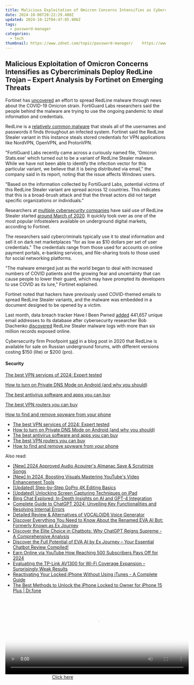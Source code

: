 ```yaml
---
title: Malicious Exploitation of Omicron Concerns Intensifies as Cybercriminals Deploy RedLine Trojan – Expert Analysis by Fortinet on Emerging Threats
date: 2024-10-06T20:22:29.480Z
updated: 2024-10-12T04:47:05.906Z
tags:
  - password-manager
categories:
  - tech
thumbnail: https://www.zdnet.com/topic/password-manager/    https://www.zdnet.com/a/img/resize/266527dc9dcf027fb5b62532732702e64cd189ce/2021/10/21/788b57e0-f1f9-4dad-acec-2fc30fb9d62b/email-attack.jpg?width=170&height=128&fit=crop&auto=webp
---
```


## Malicious Exploitation of Omicron Concerns Intensifies as Cybercriminals Deploy RedLine Trojan – Expert Analysis by Fortinet on Emerging Threats

Fortinet has [uncovered](https://www.fortinet.com/blog/threat-research/omicron-variant-lure-used-to-distribute-redline-stealer) an effort to spread RedLine malware through news about the COVID-19 Omicron strain. FortiGuard Labs researchers said the people behind the malware are trying to use the ongoing pandemic to steal information and credentials. 

RedLine is a [relatively common malware](https://www.zdnet.com/article/this-password-stealing-and-keylogging-malware-is-being-spread-through-fake-software-downloads/) that steals all of the usernames and passwords it finds throughout an infected system. Fortinet said the RedLine Stealer variant in this instance steals stored credentials for VPN applications like NordVPN, OpenVPN, and ProtonVPN. 

"FortiGuard Labs recently came across a curiously named file, 'Omicron Stats.exe' which turned out to be a variant of RedLine Stealer malware. While we have not been able to identify the infection vector for this particular variant, we believe that it is being distributed via email," the company said in its report, noting that the issue affects Windows users.

"Based on the information collected by FortiGuard Labs, potential victims of this RedLine Stealer variant are spread across 12 countries. This indicates that this is a broad-brush attack and that the threat actors did not target specific organizations or individuals."

Researchers at [multiple cybersecurity companies](https://blog.talosintelligence.com/2021/12/magnat-campaigns-use-malvertising-to.html) have said use of RedLine Stealer started [around March of 2020](https://www.proofpoint.com/us/blog/threat-insight/new-redline-stealer-distributed-using-coronavirus-themed-email-campaign). It quickly took over as one of the most popular infostealers available on underground digital markets, according to Fortinet. 

The researchers said cybercriminals typically use it to steal information and sell it on dark net marketplaces "for as low as $10 dollars per set of user credentials." The credentials range from those used for accounts on online payment portals, e-banking services, and file-sharing tools to those used for social networking platforms. 

"The malware emerged just as the world began to deal with increased numbers of COVID patients and the growing fear and uncertainty that can cause people to lower their guard, which may have prompted its developers to use COVID as its lure," Fortinet explained. 

Fortinet noted that hackers have previously used COVID-themed emails to spread RedLine Stealer variants, and the malware was embedded in a document designed to be opened by a victim. 

Last month, data breach tracker Have I Been Pwned [added](https://twitter.com/haveibeenpwned/status/1476425438947729412) 441,657 unique email addresses to its database after cybersecurity researcher Bob Diachenko [discovered](https://twitter.com/MayhemDayOne/status/1474749233475596292) RedLine Stealer malware logs with more than six million records exposed online.

Cybersecurity firm Proofpoint [said](https://www.proofpoint.com/us/blog/threat-insight/new-redline-stealer-distributed-using-coronavirus-themed-email-campaign) in a blog post in 2020 that RedLine is available for sale on Russian underground forums, with different versions costing $150 (lite) or $200 (pro).

#### Security

[The best VPN services of 2024: Expert tested](https://www.zdnet.com/article/best-vpn/ "The best VPN services of 2024: Expert tested")

[How to turn on Private DNS Mode on Android (and why you should)](https://www.zdnet.com/article/how-to-turn-on-private-dns-mode-on-android-and-why-you-should/ "How to turn on Private DNS Mode on Android (and why you should)")

[The best antivirus software and apps you can buy](https://www.zdnet.com/article/best-antivirus/ "The best antivirus software and apps you can buy")

[The best VPN routers you can buy](https://www.zdnet.com/article/best-vpn-router/ "The best VPN routers you can buy")

[How to find and remove spyware from your phone](https://www.zdnet.com/article/how-to-find-and-remove-spyware-from-your-phone/ "How to find and remove spyware from your phone")

* [The best VPN services of 2024: Expert tested](https://www.zdnet.com/article/best-vpn/ "The best VPN services of 2024: Expert tested")
* [How to turn on Private DNS Mode on Android (and why you should)](https://www.zdnet.com/article/how-to-turn-on-private-dns-mode-on-android-and-why-you-should/ "How to turn on Private DNS Mode on Android (and why you should)")
* [The best antivirus software and apps you can buy](https://www.zdnet.com/article/best-antivirus/ "The best antivirus software and apps you can buy")
* [The best VPN routers you can buy](https://www.zdnet.com/article/best-vpn-router/ "The best VPN routers you can buy")
* [How to find and remove spyware from your phone](https://www.zdnet.com/article/how-to-find-and-remove-spyware-from-your-phone/ "How to find and remove spyware from your phone")

<ins class="adsbygoogle"
     style="display:block"
     data-ad-format="autorelaxed"
     data-ad-client="ca-pub-7571918770474297"
     data-ad-slot="1223367746"></ins>

<ins class="adsbygoogle"
     style="display:block"
     data-ad-client="ca-pub-7571918770474297"
     data-ad-slot="8358498916"
     data-ad-format="auto"
     data-full-width-responsive="true"></ins>

<span class="atpl-alsoreadstyle">Also read:</span>
<div><ul>
<li><a href="https://on-screen-recording.techidaily.com/new-2024-approved-audio-acquirers-almanac-save-and-scrutinize-songs/"><u>[New] 2024 Approved Audio Acquirer's Almanac Save & Scrutinize Songs</u></a></li>
<li><a href="https://facebook-video-share.techidaily.com/new-in-2024-boosting-visuals-mastering-youtubes-video-enhancement-tools/"><u>[New] In 2024, Boosting Visuals Mastering YouTube's Video Enhancement Tools</u></a></li>
<li><a href="https://extra-support.techidaily.com/updated-step-by-step-gopro-4k-editing-basics/"><u>[Updated] Step-by-Step GoPro 4K Editing Basics</u></a></li>
<li><a href="https://screen-capture.techidaily.com/updated-unlocking-screen-capturing-techniques-on-ipad/"><u>[Updated] Unlocking Screen Capturing Techniques on iPad</u></a></li>
<li><a href="https://app-tips.techidaily.com/bing-chat-explored-in-depth-insights-on-ai-and-gpt-4-integration/"><u>Bing Chat Explored: In-Depth Insights on AI and GPT-4 Integration</u></a></li>
<li><a href="https://app-tips.techidaily.com/complete-guide-to-chatgpt-2024-unveiling-key-functionalities-and-resolving-internal-errors/"><u>Complete Guide to ChatGPT 2024: Unveiling Key Functionalities and Resolving Internal Errors</u></a></li>
<li><a href="https://ai-voice.techidaily.com/detailed-review-and-alternatives-of-vocaloid6-voice-generator/"><u>Detailed Review & Alternatives of VOCALOID6 Voice Generator</u></a></li>
<li><a href="https://app-tips.techidaily.com/discover-everything-you-need-to-know-about-the-renamed-eva-ai-bot-formerly-known-as-ex-journey/"><u>Discover Everything You Need to Know About the Renamed EVA AI Bot: Formerly Known as Ex Journey</u></a></li>
<li><a href="https://app-tips.techidaily.com/discover-the-elite-choice-in-chatbots-why-chatgpt-reigns-supreme-a-comprehensive-analysis/"><u>Discover the Elite Choice in Chatbots: Why ChatGPT Reigns Supreme - A Comprehensive Analysis</u></a></li>
<li><a href="https://app-tips.techidaily.com/discover-the-full-potential-of-eva-ai-by-ex-journey-your-essential-chatbot-review-compiled/"><u>Discover the Full Potential of EVA AI by Ex Journey – Your Essential Chatbot Review Compiled!</u></a></li>
<li><a href="https://youtube-blog.techidaily.com/online-via-youtube-how-reaching-500-subscribers-pays-off-for-2024/"><u>Earn Online via YouTube How Reaching 500 Subscribers Pays Off for 2024</u></a></li>
<li><a href="https://buynow-marvelous.techidaily.com/evaluating-the-tp-link-av1300-for-wi-fi-coverage-expansion-surprisingly-weak-results/"><u>Evaluating the TP-Link AV1300 for Wi-Fi Coverage Expansion – Surprisingly Weak Results</u></a></li>
<li><a href="https://win-cheats.techidaily.com/reactivating-your-locked-iphone-without-using-itunes-a-complete-guide/"><u>Reactivating Your Locked iPhone Without Using iTunes - A Complete Guide</u></a></li>
<li><a href="https://iphone-unlock.techidaily.com/the-best-methods-to-unlock-the-iphone-locked-to-owner-for-iphone-15-plus-drfone-by-drfone-ios/"><u>The Best Methods to Unlock the iPhone Locked to Owner for iPhone 15 Plus | Dr.fone</u></a></li>
</ul></div>

<!-- affiliate ads begin -->
<span id="1983552">
					<video width="576" height="240" style="cursor:pointer"
           poster="//a.impactradius-go.com/display-clicktoplayimage/1983552.png"
           onclick="if(!this.playClicked){this.play();this.setAttribute('controls',true);this.playClicked=true;}">
	   <source src="//a.impactradius-go.com/display-ad/22993-1983552">
	   <img src="//a.impactradius-go.com/display-clicktoplayimage/1983552.png" style="border: none; height: 100%; width: 100%; object-fit: contain">
	</video>
	<div style="width:360px;text-align:center"><a href="javascript:window.open(decodeURIComponent('https%3A%2F%2Fhomestyler.sjv.io%2Fc%2F5597632%2F1983552%2F22993'), '_blank');void(0);">Click here</a></div>
</span>
<img height="0" width="0" src="https://imp.pxf.io/i/5597632/1983552/22993" style="position:absolute;visibility:hidden;" border="0" />
<!-- affiliate ads end -->

